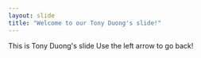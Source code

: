 ```yaml
---
layout: slide
title: "Welcome to our Tony Duong's slide!"
---
```

This is Tony Duong's slide
Use the left arrow to go back!
